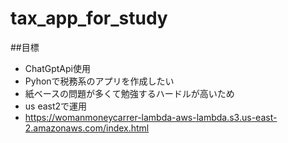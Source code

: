 # tax_app_for_study

##目標
* ChatGptApi使用
* Pyhonで税務系のアプリを作成したい
* 紙ベースの問題が多くて勉強するハードルが高いため
* us east2で運用
* https://womanmoneycarrer-lambda-aws-lambda.s3.us-east-2.amazonaws.com/index.html
